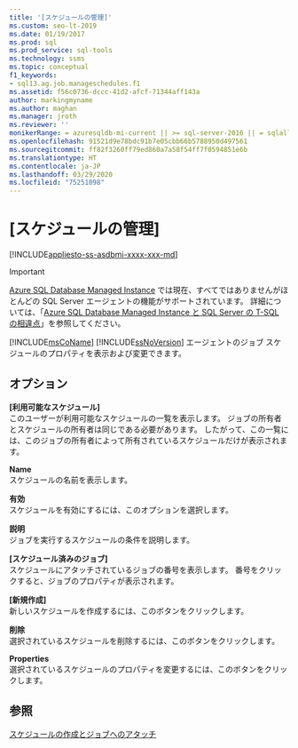 ```yaml
---
title: '[スケジュールの管理]'
ms.custom: seo-lt-2019
ms.date: 01/19/2017
ms.prod: sql
ms.prod_service: sql-tools
ms.technology: ssms
ms.topic: conceptual
f1_keywords:
- sql13.ag.job.manageschedules.f1
ms.assetid: f56c0736-dccc-41d2-afcf-71344aff143a
author: markingmyname
ms.author: maghan
ms.manager: jroth
ms.reviewer: ''
monikerRange: = azuresqldb-mi-current || >= sql-server-2016 || = sqlallproducts-allversions
ms.openlocfilehash: 91521d9e78bdc91b7e05cbb66b5788950d497561
ms.sourcegitcommit: ff82f3260ff79ed860a7a58f54ff7f0594851e6b
ms.translationtype: HT
ms.contentlocale: ja-JP
ms.lasthandoff: 03/29/2020
ms.locfileid: "75251098"
---
```

# <a name="manage-schedules"></a>[スケジュールの管理]
[!INCLUDE[appliesto-ss-asdbmi-xxxx-xxx-md](../../includes/appliesto-ss-asdbmi-xxxx-xxx-md.md)]

> [!IMPORTANT]  
> [Azure SQL Database Managed Instance](https://docs.microsoft.com/azure/sql-database/sql-database-managed-instance) では現在、すべてではありませんがほとんどの SQL Server エージェントの機能がサポートされています。 詳細については、「[Azure SQL Database Managed Instance と SQL Server の T-SQL の相違点](https://docs.microsoft.com/azure/sql-database/sql-database-managed-instance-transact-sql-information#sql-server-agent)」を参照してください。

[!INCLUDE[msCoName](../../includes/msconame_md.md)] [!INCLUDE[ssNoVersion](../../includes/ssnoversion-md.md)] エージェントのジョブ スケジュールのプロパティを表示および変更できます。  
  
## <a name="options"></a>オプション  
**[利用可能なスケジュール]**  
このユーザーが利用可能なスケジュールの一覧を表示します。 ジョブの所有者とスケジュールの所有者は同じである必要があります。 したがって、この一覧には、このジョブの所有者によって所有されているスケジュールだけが表示されます。  
  
**Name**  
スケジュールの名前を表示します。  
  
**有効**  
スケジュールを有効にするには、このオプションを選択します。  
  
**説明**  
ジョブを実行するスケジュールの条件を説明します。  
  
**[スケジュール済みのジョブ]**  
スケジュールにアタッチされているジョブの番号を表示します。 番号をクリックすると、ジョブのプロパティが表示されます。  
  
**[新規作成]**  
新しいスケジュールを作成するには、このボタンをクリックします。  
  
**削除**  
選択されているスケジュールを削除するには、このボタンをクリックします。  
  
**Properties**  
選択されているスケジュールのプロパティを変更するには、このボタンをクリックします。  
  
## <a name="see-also"></a>参照  
[スケジュールの作成とジョブへのアタッチ](../../ssms/agent/create-and-attach-schedules-to-jobs.md)  
  
